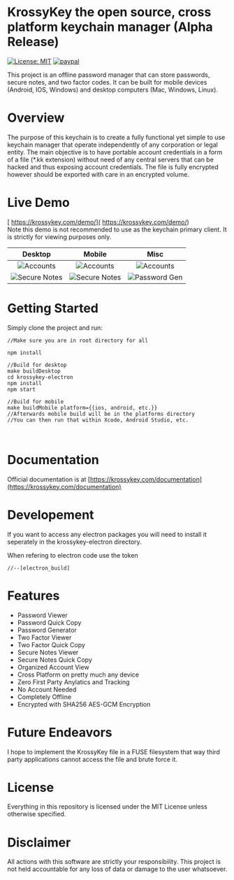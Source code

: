 # KrossyKey the open source, cross platform keychain manager (Alpha Release)



[![License: MIT](https://img.shields.io/badge/License-MIT-green.svg)](https://opensource.org/licenses/MIT)
[![paypal](https://www.paypalobjects.com/en_US/i/btn/btn_donateCC_LG.gif)](https://www.paypal.com/cgi-bin/webscr?cmd=_s-xclick&hosted_button_id=TRET57ZQWBLEC)











This project is an offline password manager that can store passwords, secure notes, and two factor codes.
It can be built for mobile devices (Android, IOS, Windows) and desktop computers (Mac, Windows, Linux).


# Overview

The purpose of this keychain is to create a fully functional yet simple to use keychain manager that operate independently of any corporation or legal entity. The main objective is to have portable account credentials in a form of a file (*.kk extension) without need of any central servers that can be hacked and thus exposing account credentials. The file is fully encrypted however should be exported with care in an encrypted volume.


# Live Demo

[ https://krossykey.com/demo/]( https://krossykey.com/demo/)
<br>
Note this demo is not recommended to use as the keychain primary client. It is strictly for viewing purposes only.


| Desktop | Mobile  | Misc  |
|:-------------:|:-------:|:-------:|
|![Accounts](https://i.imgur.com/Frm8i6y.png)|![Accounts](https://i.imgur.com/Nbe6Mlm.png)|![Accounts](https://i.imgur.com/wMEuBrm.png)|
|![Secure Notes](https://i.imgur.com/bjHU27F.png)|![Secure Notes](https://i.imgur.com/DeRq0bt.png)|![Password Gen](https://i.imgur.com/gTJP8hf.png)|





# Getting Started

Simply clone the project and run:

```
//Make sure you are in root directory for all

npm install

//Build for desktop
make buildDesktop
cd krossykey-electron
npm install
npm start

//Build for mobile
make buildMobile platform={{ios, android, etc.}}
//Afterwards mobile build will be in the platforms directory
//You can then run that within Xcode, Android Studio, etc.



```


# Documentation

Official documentation is at [https://krossykey.com/documentation](https://krossykey.com/documentation)


# Developement

If you want to access any electron packages you will need to install it seperately in the krossykey-electron directory.

When refering to electron code use the token 

```
//--[electron_build]
```

# Features

- Password Viewer
- Password Quick Copy
- Password Generator
- Two Factor Viewer
- Two Factor Quick Copy
- Secure Notes Viewer
- Secure Notes Quick Copy
- Organized Account View
- Cross Platform on pretty much any device
- Zero First Party Anylatics and Tracking
- No Account Needed
- Completely Offline
- Encrypted with SHA256 AES-GCM Encryption



# Future Endeavors

I hope to implement the KrossyKey file in a FUSE filesystem that way third party applications cannot access the file and brute force it.




# License

Everything in this repository is licensed under the MIT License unless otherwise specified.


# Disclaimer

All actions with this software are strictly your responsibility. This project is not held accountable for any loss of data or damage to the user whatsoever.

